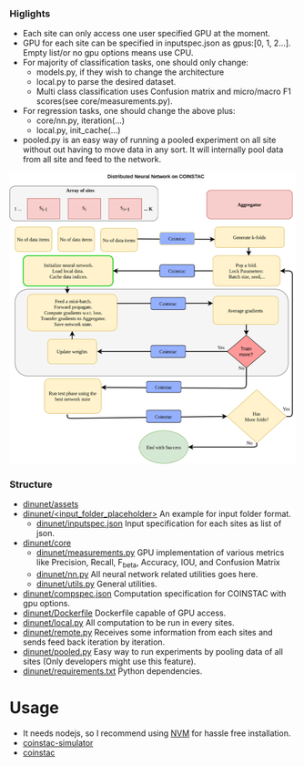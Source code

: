 ### Higlights
* Each site can only access one user specified GPU at the moment. 
* GPU for each site can be specified in inputspec.json as gpus:[0, 1, 2...]. Empty list/or no gpu options means use CPU.
* For majority of classification tasks, one should only change:
    * models.py, if they wish to change the architecture
    * local.py to parse the desired dataset.
    * Multi class classification uses Confusion matrix and micro/macro F1 scores(see core/measurements.py). 
* For regression tasks, one should change the above plus:
    * core/nn.py, iteration(...)
    * local.py, init_cache(...)
* pooled.py is an easy way of running a pooled experiment on all site without out having to move data in any sort. It will internally pool data from all site and feed to the network.
 
 ![DINUNET](assets/dinunet.png)

### Structure
* [dinunet/assets](https://github.com/trendscenter/dinunet/tree/master/assets)
* [dinunet/<input_folder_placeholder>](https://github.com/trendscenter/dinunet/tree/master/test) An example for input folder format.
    * [dinunet/inputspec.json](https://github.com/trendscenter/dinunet/blob/master/test/inputspec.json) Input specification for each sites as list of json.
* [dinunet/core](https://github.com/trendscenter/dinunet/tree/master/core)
    * [dinunet/measurements.py](https://github.com/trendscenter/dinunet/blob/master/core/measurements.py) GPU implementation of various metrics like Precision, Recall, F<sub>beta</sub>, Accuracy, IOU, and Confusion Matrix
    * [dinunet/nn.py](https://github.com/trendscenter/dinunet/blob/master/core/nn.py) All neural network related utilities goes here.
    * [dinunet/utils.py](https://github.com/trendscenter/dinunet/blob/master/core/utils.py) General utilities.
* [dinunet/compspec.json](https://github.com/trendscenter/dinunet/blob/master/compspec.json) Computation specification for COINSTAC with gpu options.
* [dinunet/Dockerfile](https://github.com/trendscenter/dinunet/blob/master/Dockerfile) Dockerfile capable of GPU access.
* [dinunet/local.py](https://github.com/trendscenter/dinunet/blob/master/local.py) All computation to be run in every sites.
* [dinunet/remote.py](https://github.com/trendscenter/dinunet/blob/remote.py) Receives some information from each sites and sends feed back iteration by iteration.
* [dinunet/pooled.py](https://github.com/trendscenter/dinunet/blob/pooled.py) Easy way to run experiments by pooling data of all sites (Only developers might use this feature).
* [dinunet/requirements.txt](https://github.com/trendscenter/dinunet/blob/master/requirements.txt) Python dependencies.

# Usage
* It needs nodejs, so I recommend using [NVM](https://github.com/nvm-sh/nvm) for hassle free installation.
* [coinstac-simulator](https://github.com/trendscenter/coinstac/tree/master/packages/coinstac-simulator)
* [coinstac](https://github.com/trendscenter/coinstac)

